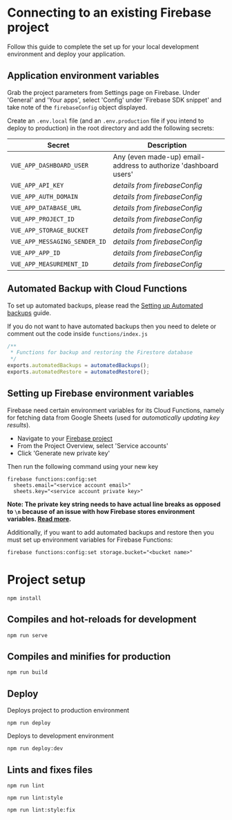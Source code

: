 # Connecting to an existing Firebase project

Follow this guide to complete the set up for your local development environment and deploy your application.

## Application environment variables

Grab the project parameters from Settings page on Firebase. Under 'General' and 'Your apps', select 'Config' under 'Firebase SDK snippet' and take note of the `firebaseConfig` object displayed.

Create an `.env.local` file (and an `.env.production` file if you intend to deploy to production) in the root directory and add the following secrets:

| Secret                        | Description                                                     |
| ----------------------------- | --------------------------------------------------------------- |
| `VUE_APP_DASHBOARD_USER`      | Any (even made-up) email-address to authorize 'dashboard users' |
| `VUE_APP_API_KEY`             | _details from firebaseConfig_                                   |
| `VUE_APP_AUTH_DOMAIN`         | _details from firebaseConfig_                                   |
| `VUE_APP_DATABASE_URL`        | _details from firebaseConfig_                                   |
| `VUE_APP_PROJECT_ID`          | _details from firebaseConfig_                                   |
| `VUE_APP_STORAGE_BUCKET`      | _details from firebaseConfig_                                   |
| `VUE_APP_MESSAGING_SENDER_ID` | _details from firebaseConfig_                                   |
| `VUE_APP_APP_ID`              | _details from firebaseConfig_                                   |
| `VUE_APP_MEASUREMENT_ID`      | _details from firebaseConfig_                                   |

## Automated Backup with Cloud Functions

To set up automated backups, please read the [Setting up Automated backups](/documentation/setting-up-firebase.md) guide.

If you do not want to have automated backups then you need to delete or comment out the code inside `functions/index.js`

```javascript
/**
 * Functions for backup and restoring the Firestore database
 */
exports.automatedBackups = automatedBackups();
exports.automatedRestore = automatedRestore();
```

## Setting up Firebase environment variables

Firebase need certain environment variables for its Cloud Functions, namely for fetching data from Google Sheets (used for _automatically updating key results_).

- Navigate to your [Firebase project](http://console.firebase.google.com/)
- From the Project Overview, select 'Service accounts'
- Click 'Generate new private key'

Then run the following command using your new key

```
firebase functions:config:set
  sheets.email="<service account email>"
  sheets.key="<service account private key>"
```

**Note: The private key string needs to have actual line breaks as opposed to `\n` because of an issue with how Firebase stores environment variables. [Read more](https://github.com/firebase/firebase-tools/issues/371).**

Additionally, if you want to add automated backups and restore then you must set up environment variables for Firebase Functions:

```
firebase functions:config:set storage.bucket="<bucket name>"
```

# Project setup

```
npm install
```

## Compiles and hot-reloads for development

```
npm run serve
```

## Compiles and minifies for production

```
npm run build
```

## Deploy

Deploys project to production environment

```
npm run deploy
```

Deploys to development environment

```
npm run deploy:dev
```

## Lints and fixes files

```
npm run lint
```

```
npm run lint:style
```

```
npm run lint:style:fix
```
